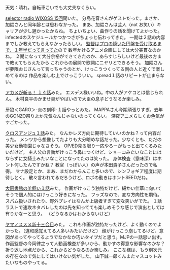 天気：晴れ。自転車こいでも大丈夫なくらい。

[selector radio WIXOSS 15回](www.onsen.ag/program/selector)聞いた。
分島花音さんがゲストだった。まさか、加隈さんと同年齢とは思わなかった。
まあ、加隈さんは芸人（not お笑い）キャリアが少し遅かったからね。
ちょいちょい、曲作りの話を聞けてよかった。
infectedのスケジュールかつかつさがちょっと伝わってきた。
一期は２話の内容までしか教えてもらえなかったらしい。
[監督はプロの焼いた円盤を受け取るまで、１年半だって言ってた](https://twitter.com/tak_tea3/status/504296642883776512)ので
数年かけるアニメ企画にしては大分突貫なのかね。
２期になって大分余裕ができてきたのか、あらすじらしいけど最後の方まで教えてもらえたから
これからの展開で歌詞にニヤリとできるそう。
加隈さんが夢限おじさんって言っちゃうのとか、けっこうつくってる側の人と近くで楽しめてるのは
作品を楽しむ上でけっこういい。
spread１話のリピートが止まらない。

[アカメが斬る！ １４話](http://www.nicovideo.jp/watch/1412234428)みた。
エスデス様いいね。中の人がアケコとは信じられん。
木村良平のかませ臭がやばいので大臣の息子どうなるか楽しみ。

牙狼＜GARO＞-炎の刻印-１話やっとみた。
MAPPAさん今期頑張りすぎ。去年のGONZO祭りよか元気なんじゃないのってくらい。
深夜アニメらしくお色気がすごかった。

[クロスアンジュ１話](http://www.b-ch.com/ttl/index.php?ttl_c=4312&mvc=2_0_232095_1)みた。
なんかレズ方向に期待していいのかね？って内容だった。
メンツから想像してたよりも大分暗めな話だった。少なくとも、ただの美少女動物園じゃなさそう。
OP/ED見る限り一応やろーがもっと出てくるみたいだけど。
主人公の言動がけっこう鼻につくけど、ショーコみたいなことにはならずに女騎士みたいなことになってたのは笑った。
身体検査（意味深）はホント何したんですかね？
教官（っぽい人）の声が本田貴子さんだったので私得。
マナ設定とか、まあ、まだわからんこと多いので、シンフォギア程度に期待しとく。
散々言われてるだろうけど、ロボの動きはホントSEEDだね。

[大図書館の羊飼い１話](http://www.nicovideo.jp/watch/1412732843)みた。
作画がけっこう独特だけど、細かい仕草に向いてそうで個人的にはけっこう好きになった。
フッズなので、変な方向性を期待。
スパム扱いされたり、野外プレイはなんか上級者すぎて変な笑いがでた。
１話ラストで速攻ネタバレしたのは先を知ってても楽しめそうな感じで演出としては有りかなーと思う。
（どうなるかはわからないけど）

[ヤマノススメ新十三合目](http://www.nicovideo.jp/watch/1412582319)みた。
これも作画が独特だったけど、よく動くのでよかった。（違和感覚えてる人多いみたいだけど）
顔がけっこう崩してるけど、意図があってやってるようでなかなか巧いタイプだと思う。MJPの一話思い出す。
作画監督の今岡律之って人動画検査が多いから、動かすの得意な影響なのかな？
折り返し地点だから、これからどうなるのか楽しみ。
ここな様は、もう別次元の存在なので気にしてはいけない気がした。
山下誠一郎くんまたマスコットみたいなものやってる。

